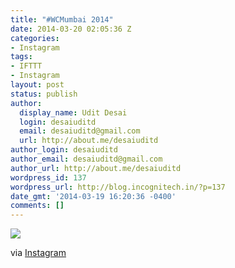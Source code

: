 ```yaml
---
title: "#WCMumbai 2014"
date: 2014-03-20 02:05:36 Z
categories:
- Instagram
tags:
- IFTTT
- Instagram
layout: post
status: publish
author:
  display_name: Udit Desai
  login: desaiuditd
  email: desaiuditd@gmail.com
  url: http://about.me/desaiuditd
author_login: desaiuditd
author_email: desaiuditd@gmail.com
author_url: http://about.me/desaiuditd
wordpress_id: 137
wordpress_url: http://blog.incognitech.in/?p=137
date_gmt: '2014-03-19 16:20:36 -0400'
comments: []
---
```


![](http://distilleryimage4.s3.amazonaws.com/555819ccaf8211e38e440ad7235ffb94_8.jpg)

via [Instagram](http://ift.tt/1lP4of0)
